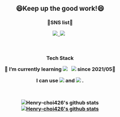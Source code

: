 
<!--
**Henry-choi426/Henry-choi426** is a ✨ _special_ ✨ repository because its `README.md` (this file) appears on your GitHub profile.

Here are some ideas to get you started:

- 🔭 I’m currently working on ...
- 🌱 I’m currently learning ...
- 👯 I’m looking to collaborate on ...
- 🤔 I’m looking for help with ...
- 💬 Ask me about ...
- 📫 How to reach me: ...
- 😄 Pronouns: ...
- ⚡ Fun fact: ...
-->
<h2 align='center'> 😄Keep up the good work!😄 </p>
<h3 align='center'> 👯SNS list👯 </p>
<p align='center'>
<a href="https://www.facebook.com/profile.php?id=100004903779472" target="_blank"><img src="https://img.shields.io/badge/Facebook-1877F2?style=flat-square&logo=Facebook&logoColor=white"/>&nbsp; </a>
<a href="https://www.instagram.com/han._.seung/" target="_blank"><img src="https://img.shields.io/badge/Instagram-E4405F?style=flat-square&logo=Instagram&logoColor=white"/></a> &nbsp;</p><br>
<h3 align='center'>Tech Stack</p>
🌱 I’m currently learning <img src="https://img.shields.io/badge/Python-3776AB?style=flat-square&logo=Python&logoColor=white"/></a> &nbsp; <img src="https://img.shields.io/badge/Oracle DB-F80000?style=flat-square&logo=Oracle&logoColor=white"/></a> since 2021/05🌱</p>
I can use <img src="https://img.shields.io/badge/SAP ABAP-0FAAFF?style=flat-square&logo=SAP&logoColor=white"/></a> and <img src="https://img.shields.io/badge/R-276DC3?style=flat-square&logo=R&logoColor=white"/></a> .</p><br>

![Henry-choi426's github stats](https://github-readme-stats.vercel.app/api?username=Henry-choi426&show_icons=true)
[![Henry-choi426's github stats](https://github-readme-stats.vercel.app/api/top-langs/?username=Henry-choi426&show_icons=true&hide_border=true&title_color=004386&icon_color=004386&layout=compact)](https://github.com/Henry-choi426)
